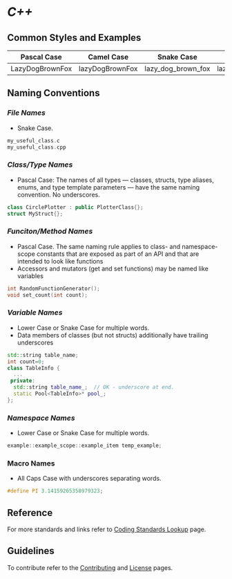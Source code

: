 # *C++*

## **Common Styles and Examples**

Pascal Case       | Camel Case      | Snake Case         |   Lower Case    |  Caps Case 
:----------------:|:---------------:|:------------------:|:---------------:|:----------------:
LazyDogBrownFox   | lazyDogBrownFox | lazy_dog_brown_fox | lazydogbrownfox | LAZYDOGBROWNFOX

## **Naming Conventions**

### *File Names*
* Snake Case.
```C++
my_useful_class.c
my_useful_class.cpp
```

### *Class/Type Names*
* Pascal Case: The names of all types — classes, structs, type aliases, enums, and type template parameters — have the same naming convention. No underscores. 
```C++
class CirclePlotter : public PlotterClass{};
struct MyStruct{};
```

### *Funciton/Method Names*
* Pascal Case. The same naming rule applies to class- and namespace-scope constants that are exposed as part of an API and that are intended to look like functions
* Accessors and mutators (get and set functions) may be named like variables
```C++ 
int RandomFunctionGenerator();
void set_count(int count);
```

### *Variable Names*
* Lower Case or Snake Case for multiple words.
* Data members of classes (but not structs) additionally have trailing underscores
```C++
std::string table_name;
int count=0;
class TableInfo {
  ...
 private:
  std::string table_name_;  // OK - underscore at end.
  static Pool<TableInfo>* pool_; 
};
```

### *Namespace Names*
* Lower Case or Snake Case for multiple words.
```C++
example::example_scope::example_item temp_example;
```

### Macro Names
* All Caps Case with underscores separating words.
```C++
#define PI 3.14159265358979323;
```

## **Reference**
For more standards and links refer to [Coding Standards Lookup](README.md/#C++) page.

## **Guidelines**
To contribute refer to the [Contributing](guidelines/CONTRIBUTING.md) and [License](guidelines/LICENSE) pages.